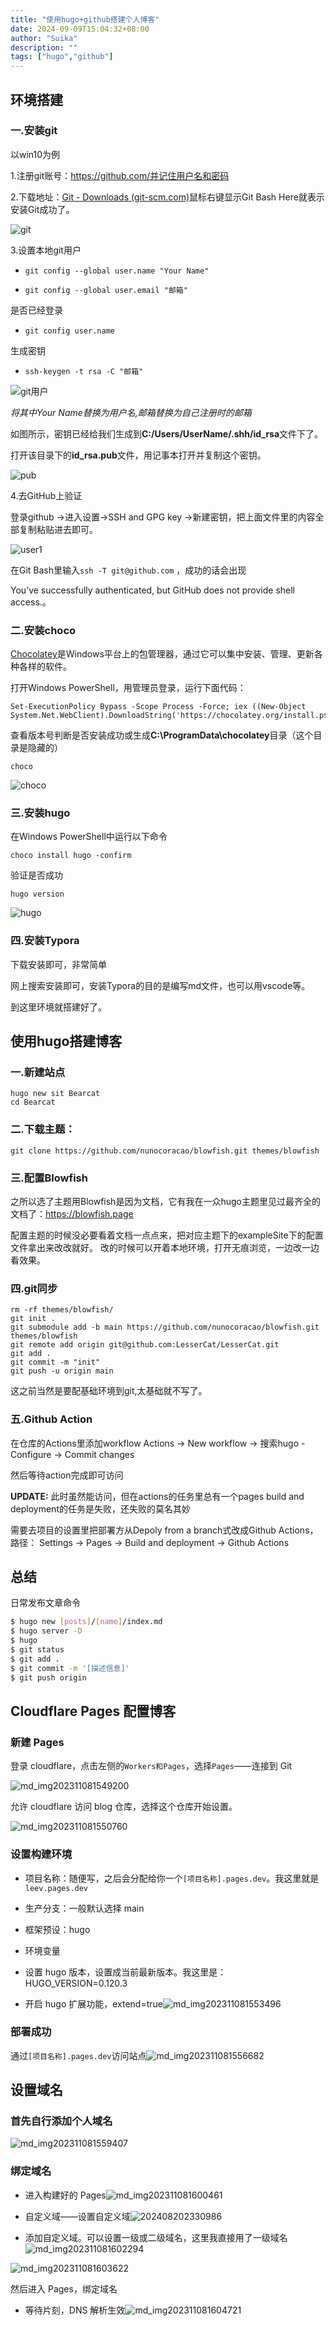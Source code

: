 ```yaml
---
title: "使用hugo+github搭建个人博客"
date: 2024-09-09T15:04:32+08:00
author: "Suika"
description: ""
tags: ["hugo","github"]
---
```


## **环境搭建**

### 一.安装git

以win10为例

1.注册git账号：https://github.com/并记住用户名和密码

2.下载地址：[Git - Downloads (git-scm.com)](https://git-scm.com/downloads)鼠标右键显示Git Bash Here就表示安装Git成功了。

<img src="img/git.png" alt="git"  />

3.设置本地git用户

- ```shell
  git config --global user.name "Your Name"
  ```

- ```shell
  git config --global user.email "邮箱"
  ```

是否已经登录

- ```shell
  git config user.name
  ```

生成密钥

- ```
  ssh-keygen -t rsa -C "邮箱"
  ```

<img src="img/gituser.png" alt="git用户"  />

 *将其中Your Name替换为用户名,邮箱替换为自己注册时的邮箱*

如图所示，密钥已经给我们生成到**C:/Users/UserName/.shh/id_rsa**文件下了。

打开该目录下的**id_rsa.pub**文件，用记事本打开并复制这个密钥。

<img src="img/pub.png" alt="pub"  />

4.去GitHub上验证

登录github ->进入设置->SSH and GPG key ->新建密钥，把上面文件里的内容全部复制粘贴进去即可。

<img src="img/github1.png" alt="user1"  />

在Git Bash里输入`ssh -T git@github.com` ，成功的话会出现

 You’ve successfully authenticated, but GitHub does not provide shell access.。

### 二.安装choco

[Chocolatey](https://gitee.com/link?target=https%3A%2F%2Fchocolatey.org%2F)是Windows平台上的包管理器，通过它可以集中安装、管理、更新各种各样的软件。

打开Windows PowerShell，用管理员登录，运行下面代码：

```
Set-ExecutionPolicy Bypass -Scope Process -Force; iex ((New-Object System.Net.WebClient).DownloadString('https://chocolatey.org/install.ps1'))
```

查看版本号判断是否安装成功或生成**C:\ProgramData\chocolatey**目录（这个目录是隐藏的）

```shell
choco
```

<img src="img/choco.png" alt="choco"  />

### 三.安装hugo

在Windows PowerShell中运行以下命令

```shell
choco install hugo -confirm
```

验证是否成功

```shell
hugo version
```

<img src="img/hugo.png" alt="hugo"  />

### 四.安装Typora

下载安装即可，非常简单

网上搜索安装即可，安装Typora的目的是编写md文件，也可以用vscode等。

到这里环境就搭建好了。

## **使用hugo搭建博客**

###  一.新建站点

```
hugo new sit Bearcat
cd Bearcat
```

### 二.下载主题：

```
git clone https://github.com/nunocoracao/blowfish.git themes/blowfish
```

### 三.配置Blowfish

之所以选了主题用Blowfish是因为文档，它有我在一众hugo主题里见过最齐全的文档了：https://blowfish.page

配置主题的时候没必要看着文档一点点来，把对应主题下的exampleSite下的配置文件拿出来改改就好。
 改的时候可以开着本地环境，打开无痕浏览，一边改一边看效果。

### 四.git同步

```
rm -rf themes/blowfish/ 
git init .
git submodule add -b main https://github.com/nunocoracao/blowfish.git themes/blowfish
git remote add origin git@github.com:LesserCat/LesserCat.git
git add .
git commit -m "init"
git push -u origin main
```

这之前当然是要配基础环境到git,太基础就不写了。

### 五.Github Action

在仓库的Actions里添加workflow Actions -> New workflow -> 搜索hugo -Configure -> Commit changes

然后等待action完成即可访问

**UPDATE:** 此时虽然能访问，但在actions的任务里总有一个pages build and deployment的任务是失败，还失败的莫名其妙

需要去项目的设置里把部署方从Depoly from a branch式改成Github Actions，路径：
 Settings -> Pages -> Build and deployment -> Github Actions

## **总结**

日常发布文章命令

```bash
$ hugo new [posts]/[name]/index.md
$ hugo server -D
$ hugo
$ git status
$ git add .
$ git commit -m '[描述信息]'
$ git push origin
```

## **Cloudflare Pages 配置博客**

### 新建 Pages

登录 cloudflare，点击左侧的`Workers和Pages`，选择`Pages`——连接到 Git

![md_img202311081549200](https://ab712dd.webp.li/md_img202311081549200.png)

允许 cloudflare 访问 blog 仓库，选择这个仓库开始设置。

![md_img202311081550760](https://ab712dd.webp.li/md_img202311081550760.png)

### 设置构建环境

- 项目名称：随便写，之后会分配给你一个`[项目名称].pages.dev`。我这里就是 `leev.pages.dev`
- 生产分支：一般默认选择 main
- 框架预设：hugo
- 环境变量

- 设置 hugo 版本，设置成当前最新版本。我这里是：HUGO_VERSION=0.120.3
- 开启 hugo 扩展功能，extend=true![md_img202311081553496](https://ab712dd.webp.li/md_img202311081553496.png)

### 部署成功

通过`[项目名称].pages.dev`访问站点![md_img202311081556682](https://ab712dd.webp.li/md_img202311081556682.png)

## 设置域名

### 首先自行添加个人域名

![md_img202311081559407](https://ab712dd.webp.li/md_img202311081559407.png)

### 绑定域名

- 进入构建好的 Pages![md_img202311081600461](https://ab712dd.webp.li/md_img202311081600461.png)

- 自定义域——设置自定义域![202408202330986](https://ab712dd.webp.li/202408202330986.png)

- 添加自定义域。可以设置一级或二级域名，这里我直接用了一级域名![md_img202311081602294](https://ab712dd.webp.li/md_img202311081602294.png)

![md_img202311081603622](https://ab712dd.webp.li/md_img202311081603622.png)

然后进入 Pages，绑定域名

- 等待片刻，DNS 解析生效![md_img202311081604721](https://ab712dd.webp.li/md_img202311081604721.png)